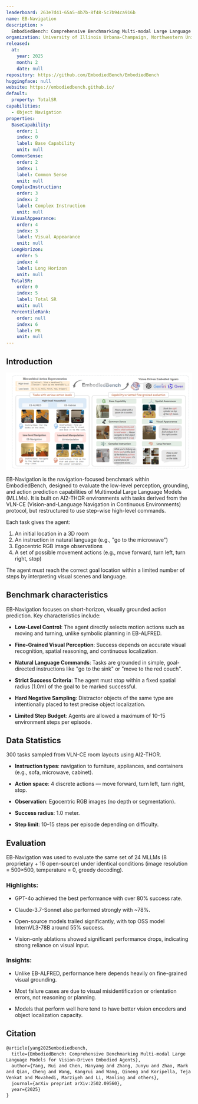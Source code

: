 ```yaml
---
leaderboard: 263e7d41-65a5-4b7b-8f48-5c7b94ca916b
name: EB-Navigation
description: >
  EmbodiedBench: Comprehensive Benchmarking Multi-modal Large Language Models for Vision-Driven Embodied Agents
organization: University of Illinois Urbana-Champaign, Northwestern University, University of Toronto, Toyota Technological Institute at Chicago
released:
  at:
    year: 2025
    month: 2
    date: null
repository: https://github.com/EmbodiedBench/EmbodiedBench
huggingface: null
website: https://embodiedbench.github.io/
default:
  property: TotalSR
capabilities:
  - Object Navigation
properties:
  BaseCapability:
    order: 1
    index: 0
    label: Base Capability
    unit: null
  CommonSense:
    order: 2
    index: 1
    label: Common Sense
    unit: null
  ComplexInstruction:
    order: 3
    index: 2
    label: Complex Instruction
    unit: null
  VisualAppearance:
    order: 4
    index: 3
    label: Visual Appearance
    unit: null
  LongHorizon:
    order: 5
    index: 4
    label: Long Horizon
    unit: null
  TotalSR:
    order: 0
    index: 5
    label: Total SR
    unit: null
  PercentileRank:
    order: null
    index: 6
    label: PR
    unit: null
---
```


## Introduction

![alt text](assets/1-1.png)

EB-Navigation is the navigation-focused benchmark within EmbodiedBench, designed to evaluate the low-level perception, grounding, and action prediction capabilities of Multimodal Large Language Models (MLLMs). It is built on AI2-THOR environments with tasks derived from the VLN-CE (Vision-and-Language Navigation in Continuous Environments) protocol, but restructured to use step-wise high-level commands.

Each task gives the agent:

1. An initial location in a 3D room
2. An instruction in natural language (e.g., "go to the microwave")
3. Egocentric RGB image observations
4. A set of possible movement actions (e.g., move forward, turn left, turn right, stop)

The agent must reach the correct goal location within a limited number of steps by interpreting visual scenes and language.

## Benchmark characteristics

EB-Navigation focuses on short-horizon, visually grounded action prediction. Key characteristics include:

- **Low-Level Control**: The agent directly selects motion actions such as moving and turning, unlike symbolic planning in EB-ALFRED.

- **Fine-Grained Visual Perception**: Success depends on accurate visual recognition, spatial reasoning, and continuous localization.

- **Natural Language Commands**: Tasks are grounded in simple, goal-directed instructions like "go to the sink" or "move to the red couch".

- **Strict Success Criteria**: The agent must stop within a fixed spatial radius (1.0m) of the goal to be marked successful.

- **Hard Negative Sampling**: Distractor objects of the same type are intentionally placed to test precise object localization.

- **Limited Step Budget**: Agents are allowed a maximum of 10–15 environment steps per episode.

## Data Statistics

300 tasks sampled from VLN-CE room layouts using AI2-THOR.

- **Instruction types**: navigation to furniture, appliances, and containers (e.g., sofa, microwave, cabinet).

- **Action space**: 4 discrete actions — move forward, turn left, turn right, stop.

- **Observation**: Egocentric RGB images (no depth or segmentation).

- **Success radius**: 1.0 meter.

- **Step limit**: 10–15 steps per episode depending on difficulty.

## Evaluation

EB-Navigation was used to evaluate the same set of 24 MLLMs (8 proprietary + 16 open-source) under identical conditions (image resolution = 500×500, temperature = 0, greedy decoding).

### Highlights:

- GPT-4o achieved the best performance with over 80% success rate.

- Claude-3.7-Sonnet also performed strongly with ~78%.

- Open-source models trailed significantly, with top OSS model InternVL3-78B around 55% success.

- Vision-only ablations showed significant performance drops, indicating strong reliance on visual input.

### Insights:

- Unlike EB-ALFRED, performance here depends heavily on fine-grained visual grounding.

- Most failure cases are due to visual misidentification or orientation errors, not reasoning or planning.

- Models that perform well here tend to have better vision encoders and object localization capacity.

## Citation

```
@article{yang2025embodiedbench,
  title={EmbodiedBench: Comprehensive Benchmarking Multi-modal Large Language Models for Vision-Driven Embodied Agents},
  author={Yang, Rui and Chen, Hanyang and Zhang, Junyu and Zhao, Mark and Qian, Cheng and Wang, Kangrui and Wang, Qineng and Koripella, Teja Venkat and Movahedi, Marziyeh and Li, Manling and others},
  journal={arXiv preprint arXiv:2502.09560},
  year={2025}
}

```
